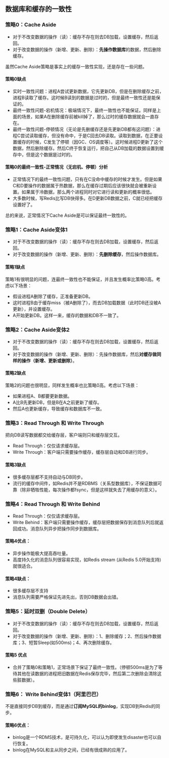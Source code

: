 ## 数据库和缓存的一致性
### 策略0：Cache Aside

- 对于不改变数据的操作（读）：缓存不存在则去DB加载，设置缓存，然后返回。
- 对于改变数据的操作（新增、更新、删除）：**先操作数据库**的数据，然后删除缓存。

虽然Cache Aside策略是事实上的缓存一致性实现，还是存在一些问题。
#### 策略0缺点

- 实时一致性问题：进程A尝试更新数据，它先更新DB，但是在删除缓存之前，进程B读取了缓存。这时候B读到的数据是过时的，但是最终一致性还是能保证的。
- 最终一致性问题-宕机情况：极端情况下，最终一致性也不能保证。同样是上面的场景，如果A在删除缓存前被kill掉了，那么过时的缓存数据就会一直存在。
- 最终一致性问题-停顿情况（无论是先删缓存还是先更新DB都有这问题）：进程C尝试读取缓存，但没有命中，于是C回去DB读取。读取到数据，在正要设置缓存的时候，C发生了停顿（因GC、OS调度等）。这时候进程D更新了这个数据，然后删除缓存。然后C终于恢复运行，把自己从DB加载的数据设置到缓存中，但是这个数据是过时的。

#### 策略0的最终一致性-正常情况（无宕机、停顿）分析

- 正常情况下的最终一致性问题，只有在C没命中缓存的时候才发生。但是如果C和D要操作的数据属于热数据，那么在缓存过期后应该很快就会被重新设置。如果属于冷数据，那么两个进程同时对它进行读和更新的概率很低。
- 大多数时候，写Redis比写DB快得多。在D更新DB数据之前，C就已经把缓存设置好了。

总的来说，正常情况下Cache Aside是可以保证最终一致性的。
### 策略1：Cache Aside变体1

- 对于不改变数据的操作（读）：缓存不存在则去DB加载，设置缓存，然后返回。
- 对于改变数据的操作（新增、更新、删除）：**先删除缓存**，然后操作数据库。

#### 策略1缺点
策略1有很明显的问题，连最终一致性也不能保证，并且发生概率比策略0高。考虑以下场景：

- 假设进程A删除了缓存，正准备更新DB。
- 这时进程B由于缓存miss（被A删除了），而去DB加载数据（此时DB还没被A更新），并设置缓存。
- A开始更新DB。这样一来，缓存的数据和DB不一致了。

### 策略2：Cache Aside变体2

- 对于不改变数据的操作（读）：缓存不存在则去DB加载，设置缓存，然后返回。
- 对于改变数据的操作（新增、更新、删除）：先操作数据库，然后**对缓存做同样的操作（新增、更新或删除）**。

#### 策略2缺点
策略2的问题也很明显，同样发生概率也比策略0高。考虑以下场景：

- 如果进程A、B都要更新数据。
- A比B先更新DB，但是B在A之前更新了缓存。
- 然后A也更新缓存，导致缓存和数据库不一致。

### 策略3：Read Through 和 Write Through
把向DB读写数据都交给缓存层，客户端则只和缓存层交互。

- Read Through：仅仅请求缓存层。
- Write Through：客户端只需要操作缓存，缓存层自动和DB进行同步。

#### 策略3缺点

- 很多缓存层都不支持自动与DB同步。
- 流行的缓存中间件，如Redis并不是RDBMS（关系型数据库），不保证数据可靠（除非牺牲性能，每次操作都fsync，但是这样就失去了用缓存的意义）。

### 策略4：Read Through 和 Write Behind

- Read Through：仅仅请求缓存层。
- Write Behind：客户端只需要操作缓存，缓存层把数据保存到消息队列后就返回成功。消息队列异步把操作同步到数据库。

#### 策略4优点：

- 异步操作能极大提高吞吐量。
- 高度持久化的消息队列很容易实现，如Redis stream (从Redis 5.0开始支持)就很适合。

#### 策略4缺点：

- 很多缓存层不支持
- 消息队列需要严格保证先进先出，否则DB数据会出错。

### 策略5：延时双删（Double Delete）

- 对于不改变数据的操作（读）：缓存不存在则去DB加载，设置缓存，然后返回。
- 对于改变数据的操作（新增、更新、删除）：1、删除缓存；2、然后操作数据库；3、短暂Sleep(如500ms)；4、再次删除缓存。

#### 策略5 优点

- 合并了策略0和策略1，正常场景下保证了最终一致性。（停顿500ms是为了等待其他在读数据的进程把旧数据在Redis保存完毕，然后第二次删除会清除这些脏数据）。

### 策略6： Write Behind变体1（阿里巴巴）

不是直接同步DB到缓存，而是通过**订阅MySQL的binlog**，实现DB到Redis的同步。

#### 策略6优点：

- binlog是一个RDMS技术，是可持久化，可以认为即使发生disaster也可以自行恢复。
- binlog在MySQL和主从同步之间，已经有很成熟的应用了。